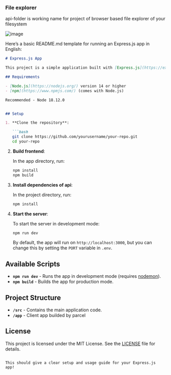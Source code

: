 ### File explorer

api-folder is working name for project of browser based file explorer of your filesystem

![image](https://github.com/user-attachments/assets/ba53d2cc-2b90-4b9c-b531-4fbc6fbbe766)



Here’s a basic README.md template for running an Express.js app in English:

```markdown
# Express.js App

This project is a simple application built with [Express.js](https://expressjs.com/), designed as a foundation for web servers and RESTful APIs.

## Requirements

- [Node.js](https://nodejs.org/) version 14 or higher 
- [npm](https://www.npmjs.com/) (comes with Node.js)

Recommended - Node 18.12.0


## Setup

1. **Clone the repository**:

   ```bash
   git clone https://github.com/yourusername/your-repo.git
   cd your-repo
   ```

2. **Build frontend**:

   In the app directory, run:

   ```bash
   npm install
   npm build
   ```

3. **Install dependencies of api**:

   In the project directory, run:

   ```bash
   npm install
   ```

3. **Start the server**:

   To start the server in development mode:

   ```bash
   npm run dev
   ```


   By default, the app will run on `http://localhost:3000`, but you can change this by setting the `PORT` variable in `.env`.

## Available Scripts

- **`npm run dev`** - Runs the app in development mode (requires [nodemon](https://nodemon.io/)).
- **`npm build`** - Builds the app for production mode.

## Project Structure

- **`/src`** - Contains the main application code.
- **`/app`** - Client app builded by parcel


## License

This project is licensed under the MIT License. See the [LICENSE](LICENSE) file for details.
```

This should give a clear setup and usage guide for your Express.js app!
